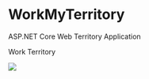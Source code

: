 # WorkMyTerritory
ASP.NET Core Web Territory Application


Work Territory


![](https://vistr.dev/badge?repo=Elfocrash.discoverdotnet)
